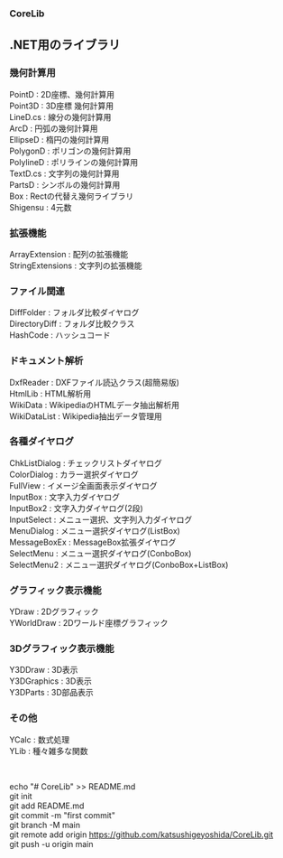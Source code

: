 ﻿### CoreLib  
## .NET用のライブラリ  

### 幾何計算用  
PointD    : 2D座標、幾何計算用  
Point3D   : 3D座標  幾何計算用  
LineD.cs  : 線分の幾何計算用  
ArcD      : 円弧の幾何計算用  
EllipseD  : 楕円の幾何計算用  
PolygonD  : ポリゴンの幾何計算用  
PolylineD : ポリラインの幾何計算用  
TextD.cs  : 文字列の幾何計算用  
PartsD    : シンボルの幾何計算用  
Box       : Rectの代替え幾何ライブラリ  
Shigensu  : 4元数  

### 拡張機能  
ArrayExtension : 配列の拡張機能  
StringExtensions : 文字列の拡張機能  

### ファイル関連
DiffFolder    : フォルダ比較ダイヤログ  
DirectoryDiff : フォルダ比較クラス  
HashCode      : ハッシュコード  

### ドキュメント解析  
DxfReader    : DXFファイル読込クラス(超簡易版)  
HtmlLib      : HTML解析用  
WikiData     : WikipediaのHTMLデータ抽出解析用  
WikiDataList : Wikipedia抽出データ管理用  

### 各種ダイヤログ  
ChkListDialog : チェックリストダイヤログ  
ColorDialog   : カラー選択ダイヤログ  
FullView      : イメージ全画面表示ダイヤログ  
InputBox      : 文字入力ダイヤログ   
InputBox2     : 文字入力ダイヤログ(2段)  
InputSelect   : メニュー選択、文字列入力ダイヤログ  
MenuDialog    : メニュー選択ダイヤログ(ListBox)  
MessageBoxEx  : MessageBox拡張ダイヤログ  
SelectMenu    : メニュー選択ダイヤログ(ConboBox)  
SelectMenu2   : メニュー選択ダイヤログ(ConboBox+ListBox)  

### グラフィック表示機能  
YDraw      : 2Dグラフィック  
YWorldDraw : 2Dワールド座標グラフィック   

### 3Dグラフィック表示機能  
Y3DDraw     : 3D表示  
Y3DGraphics : 3D表示  
Y3DParts    : 3D部品表示  

### その他 
YCalc : 数式処理  
YLib  : 種々雑多な関数  

<BR>


echo "# CoreLib" >> README.md  
git init  
git add README.md  
git commit -m "first commit"  
git branch -M main  
git remote add origin https://github.com/katsushigeyoshida/CoreLib.git  
git push -u origin main  
